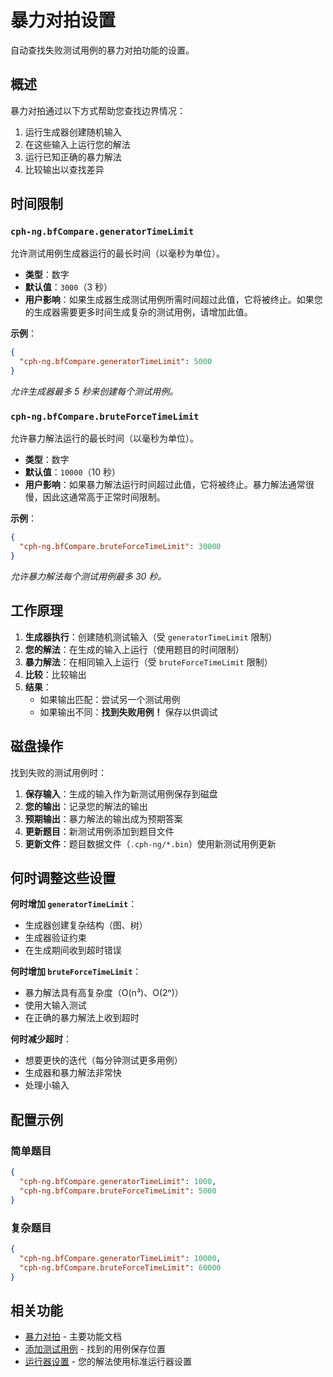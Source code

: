 # 暴力对拍设置

自动查找失败测试用例的暴力对拍功能的设置。

## 概述

暴力对拍通过以下方式帮助您查找边界情况：
1. 运行生成器创建随机输入
2. 在这些输入上运行您的解法
3. 运行已知正确的暴力解法
4. 比较输出以查找差异

## 时间限制

### `cph-ng.bfCompare.generatorTimeLimit`

允许测试用例生成器运行的最长时间（以毫秒为单位）。

- **类型**：数字
- **默认值**：`3000`（3 秒）
- **用户影响**：如果生成器生成测试用例所需时间超过此值，它将被终止。如果您的生成器需要更多时间生成复杂的测试用例，请增加此值。

**示例**：
```json
{
  "cph-ng.bfCompare.generatorTimeLimit": 5000
}
```

*允许生成器最多 5 秒来创建每个测试用例。*

### `cph-ng.bfCompare.bruteForceTimeLimit`

允许暴力解法运行的最长时间（以毫秒为单位）。

- **类型**：数字
- **默认值**：`10000`（10 秒）
- **用户影响**：如果暴力解法运行时间超过此值，它将被终止。暴力解法通常很慢，因此这通常高于正常时间限制。

**示例**：
```json
{
  "cph-ng.bfCompare.bruteForceTimeLimit": 30000
}
```

*允许暴力解法每个测试用例最多 30 秒。*

## 工作原理

1. **生成器执行**：创建随机测试输入（受 `generatorTimeLimit` 限制）
2. **您的解法**：在生成的输入上运行（使用题目的时间限制）
3. **暴力解法**：在相同输入上运行（受 `bruteForceTimeLimit` 限制）
4. **比较**：比较输出
5. **结果**：
   - 如果输出匹配：尝试另一个测试用例
   - 如果输出不同：**找到失败用例！** 保存以供调试

## 磁盘操作

找到失败的测试用例时：

1. **保存输入**：生成的输入作为新测试用例保存到磁盘
2. **您的输出**：记录您的解法的输出
3. **预期输出**：暴力解法的输出成为预期答案
4. **更新题目**：新测试用例添加到题目文件
5. **更新文件**：题目数据文件（`.cph-ng/*.bin`）使用新测试用例更新

## 何时调整这些设置

**何时增加 `generatorTimeLimit`**：
- 生成器创建复杂结构（图、树）
- 生成器验证约束
- 在生成期间收到超时错误

**何时增加 `bruteForceTimeLimit`**：
- 暴力解法具有高复杂度（O(n³)、O(2ⁿ)）
- 使用大输入测试
- 在正确的暴力解法上收到超时

**何时减少超时**：
- 想要更快的迭代（每分钟测试更多用例）
- 生成器和暴力解法非常快
- 处理小输入

## 配置示例

### 简单题目
```json
{
  "cph-ng.bfCompare.generatorTimeLimit": 1000,
  "cph-ng.bfCompare.bruteForceTimeLimit": 5000
}
```

### 复杂题目
```json
{
  "cph-ng.bfCompare.generatorTimeLimit": 10000,
  "cph-ng.bfCompare.bruteForceTimeLimit": 60000
}
```

## 相关功能

- [暴力对拍](../features/brute-force-compare.md) - 主要功能文档
- [添加测试用例](../features/add-test-case.md) - 找到的用例保存位置
- [运行器设置](runner.md) - 您的解法使用标准运行器设置
